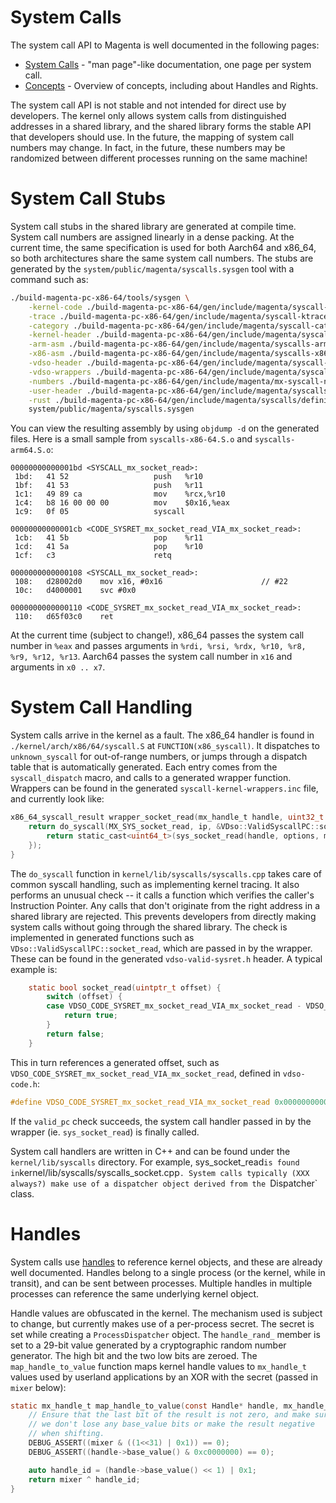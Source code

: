 # System Calls

The system call API to Magenta is well documented in the following pages:
- [System Calls](https://github.com/fuchsia-mirror/magenta/tree/master/docs/syscalls) - "man page"-like documentation, one page per system call.
- [Concepts](https://github.com/fuchsia-mirror/magenta/blob/master/docs/concepts.md) - Overview of concepts, including about Handles and Rights.

The system call API is not stable and not intended for direct use by
developers. The kernel only allows system calls from distinguished
addresses in a shared library, and the shared library forms the
stable API that developers should use.  In the future, the mapping
of system call numbers may change. In fact, in the future, these numbers may be
randomized between different processes running on the same machine!

# System Call Stubs

System call stubs in the shared library are generated at compile time.
System call numbers are assigned linearly in a dense packing.  At
the current time, the same specification is used for both Aarch64
and x86_64, so both architectures share the same system call numbers.
The stubs are generated by the `system/public/magenta/syscalls.sysgen`
tool with a command such as:

```sh
./build-magenta-pc-x86-64/tools/sysgen \
    -kernel-code ./build-magenta-pc-x86-64/gen/include/magenta/syscall-invocation-cases.inc \
    -trace ./build-magenta-pc-x86-64/gen/include/magenta/syscall-ktrace-info.inc \
    -category ./build-magenta-pc-x86-64/gen/include/magenta/syscall-category.inc \
    -kernel-header ./build-magenta-pc-x86-64/gen/include/magenta/syscall-definitions.h \
    -arm-asm ./build-magenta-pc-x86-64/gen/include/magenta/syscalls-arm64.S \
    -x86-asm ./build-magenta-pc-x86-64/gen/include/magenta/syscalls-x86-64.S \
    -vdso-header ./build-magenta-pc-x86-64/gen/include/magenta/syscall-vdso-definitions.h \
    -vdso-wrappers ./build-magenta-pc-x86-64/gen/include/magenta/syscall-vdso-wrappers.inc \
    -numbers ./build-magenta-pc-x86-64/gen/include/magenta/mx-syscall-numbers.h \
    -user-header ./build-magenta-pc-x86-64/gen/include/magenta/syscalls/definitions.h \
    -rust ./build-magenta-pc-x86-64/gen/include/magenta/syscalls/definitions.rs \
    system/public/magenta/syscalls.sysgen
```

You can view the resulting assembly by using `objdump -d` on the
generated files. Here is a small sample from 
`syscalls-x86-64.S.o` and `syscalls-arm64.S.o`:

```
00000000000001bd <SYSCALL_mx_socket_read>:
 1bd:   41 52                   push   %r10
 1bf:   41 53                   push   %r11
 1c1:   49 89 ca                mov    %rcx,%r10
 1c4:   b8 16 00 00 00          mov    $0x16,%eax
 1c9:   0f 05                   syscall

00000000000001cb <CODE_SYSRET_mx_socket_read_VIA_mx_socket_read>:
 1cb:   41 5b                   pop    %r11
 1cd:   41 5a                   pop    %r10
 1cf:   c3                      retq
```

```
0000000000000108 <SYSCALL_mx_socket_read>:
 108:   d28002d0    mov x16, #0x16                      // #22
 10c:   d4000001    svc #0x0

0000000000000110 <CODE_SYSRET_mx_socket_read_VIA_mx_socket_read>:
 110:   d65f03c0    ret
```

At the current time (subject to change!), x86_64 passes the
system call number in `%eax` and passes 
arguments in `%rdi, %rsi, %rdx, %r10, %r8, %r9, %r12, %r13`.
Aarch64 passes the system call number in `x16` and arguments
in `x0 .. x7`.

# System Call Handling

System calls arrive in the kernel as a fault.  The x86_64 handler
is found in `./kernel/arch/x86/64/syscall.S` at `FUNCTION(x86_syscall)`.
It dispatches to `unknown_syscall` for out-of-range numbers, or
jumps through a dispatch table that is automatically generated. Each
entry comes from the `syscall_dispatch` macro, and calls to a generated
wrapper function.  Wrappers can be found in the generated 
`syscall-kernel-wrappers.inc` file, and currently look like:

```c
x86_64_syscall_result wrapper_socket_read(mx_handle_t handle, uint32_t options, void* buffer, size_t size, size_t* actual, uint64_t ip) {
    return do_syscall(MX_SYS_socket_read, ip, &VDso::ValidSyscallPC::socket_read, [&]() {
        return static_cast<uint64_t>(sys_socket_read(handle, options, make_user_ptr(buffer), size, make_user_ptr(actual)));
    });
}
```

The `do_syscall` function in `kernel/lib/syscalls/syscalls.cpp` 
takes care of common syscall handling, such as implementing kernel
tracing. It also performs an unusual check -- it calls a function
which verifies the caller's Instruction Pointer.  Any calls that
don't originate from the right address in a shared library are
rejected.  This prevents developers from directly making system calls
without going through the shared library.  The check is implemented
in generated functions such as `VDso::ValidSyscallPC::socket_read`,
which are passed in by the wrapper.  These can be found in
the generated `vdso-valid-sysret.h` header. A typical example
is:

```c
    static bool socket_read(uintptr_t offset) {
        switch (offset) {
        case VDSO_CODE_SYSRET_mx_socket_read_VIA_mx_socket_read - VDSO_CODE_START:
            return true;
        }
        return false;
    }
```

This in turn references a generated offset, such as `VDSO_CODE_SYSRET_mx_socket_read_VIA_mx_socket_read`, defined in `vdso-code.h`:

```c
#define VDSO_CODE_SYSRET_mx_socket_read_VIA_mx_socket_read 0x0000000000006671
```

If the `valid_pc` check succeeds, the system call handler passed in
by the wrapper (ie. `sys_socket_read`) is finally called.

System call handlers are written in C++ and can be found under
the `kernel/lib/syscalls` directory.  For example, sys_socket_read`
is found in `kernel/lib/syscalls/syscalls_socket.cpp`.
System calls typically (XXX always?) make use of a dispatcher
object derived from the `Dispatcher` class.


# Handles

System calls use
[handles](https://github.com/fuchsia-mirror/magenta/blob/master/docs/handles.md)
to reference kernel objects, and these are already well documented.
Handles belong to a single process (or the kernel, while in transit),
and can be sent between processes. Multiple handles in multiple processes
can reference the same underlying kernel object.

Handle values are obfuscated in the kernel.  The mechanism used is subject
to change, but currently makes use of a per-process secret.  The
secret is set while creating a `ProcessDispatcher` object. The
`handle_rand_` member is set to a 29-bit value generated by a
cryptographic random number generator.  The high bit and the
two low bits are zeroed.  The `map_handle_to_value` function
maps kernel handle values to `mx_handle_t` values used by userland
applications by an XOR with the secret (passed in `mixer` below):

```c
static mx_handle_t map_handle_to_value(const Handle* handle, mx_handle_t mixer) {
    // Ensure that the last bit of the result is not zero, and make sure
    // we don't lose any base_value bits or make the result negative
    // when shifting.
    DEBUG_ASSERT((mixer & ((1<<31) | 0x1)) == 0);
    DEBUG_ASSERT((handle->base_value() & 0xc0000000) == 0);

    auto handle_id = (handle->base_value() << 1) | 0x1;
    return mixer ^ handle_id;
}

```


